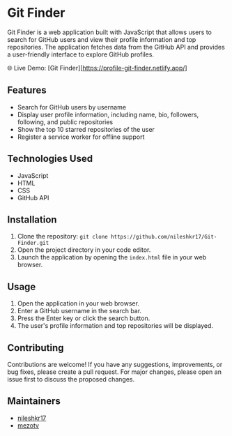 # Git Finder

Git Finder is a web application built with JavaScript that allows users to search for GitHub users and view their profile information and top repositories. The application fetches data from the GitHub API and provides a user-friendly interface to explore GitHub profiles.

🌐 Live Demo: [Git Finder][https://profile-git-finder.netlify.app/]

## Features

- Search for GitHub users by username
- Display user profile information, including name, bio, followers, following, and public repositories
- Show the top 10 starred repositories of the user
- Register a service worker for offline support

## Technologies Used

- JavaScript
- HTML
- CSS
- GitHub API

## Installation

1. Clone the repository: `git clone https://github.com/nileshkr17/Git-Finder.git`
2. Open the project directory in your code editor.
3. Launch the application by opening the `index.html` file in your web browser.

## Usage

1. Open the application in your web browser.
2. Enter a GitHub username in the search bar.
3. Press the Enter key or click the search button.
4. The user's profile information and top repositories will be displayed.

## Contributing

Contributions are welcome! If you have any suggestions, improvements, or bug fixes, please create a pull request. For major changes, please open an issue first to discuss the proposed changes.


## Maintainers

- [nileshkr17](https://github.com/nileshkr17)
- [mezotv](https://github.com/mezotv)
